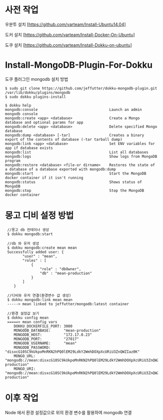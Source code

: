 # 사전 작업
우분투 설치 [https://github.com/varteam/Install-Ubuntu14.04]

도커 설치 [https://github.com/varteam/Install-Docker-On-Ubuntu]

도쿠 설치 [https://github.com/varteam/Install-Dokku-on-ubuntu]

# Install-MongoDB-Plugin-For-Dokku
도쿠 플러그인 mongodb 설치 방법

    $ sudo git clone https://github.com/jeffutter/dokku-mongodb-plugin.git /var/lib/dokku/plugins/mongodb
    $ sudo dokku plugins-install
    
    $ dokku help
    mongodb:console                                 Launch an admin mongodb console
    mongodb:create <app> <database>                 Create a Mongo database and optional params for app
    mongodb:delete <app> <database>                 Delete specified Mongo database
    mongodb:dump <database> [-tar]                  Creates a binary export of the contents of database (-tar tarball dump)
    mongodb:link <app> <database>                   Set ENV variables for app if database exists
    mongodb:list                                    List all databases
    mongodb:logs                                    Show logs from MongoDB program
    mongodb:restore <database> <file-or dirname>    Restores the state of a database of a database exported with mongodb:dump
    mongodb:start                                   Start the MongoDB docker container if it isn't running
    mongodb:status                                  Shows status of MongoDB
    mongodb:stop                                    Stop the MongoDB docker container


# 몽고 디비 설정 방법

     //몽고 db 컨테이너 생성
     $ dokku mongodb:start
     
     //db 와 유저 생성
     $ dokku mongodb:create mean mean
     Successfully added user: {
        	"user" : "mean",
        	"roles" : [
        		{
        			"role" : "dbOwner",
        			"db" : "mean-production"
        		}
        	]
        }

     //디비와 유저 연결(환경변수 값 생성)
     $ dokku mongodb:link mean mean
     -----> mean linked to jeffutter/mongodb:latest container

     //환경 설정값 보기
     $ dokku config mean
     =====> mean config vars
        DOKKU_DOCKERFILE_PORT: 3000
        MONGODB_DATABASE:      "mean-production"
        MONGODB_HOST:          "172.17.0.23"
        MONGODB_PORT:          "27017"
        MONGODB_USERNAME:      "mean"
        MONGODB_PASSWORD:      "disxcG10SC9kUkpoMnRKN2hPQ0lEM29LdkY2WmhDOXpXcURiU3ZnQWZIaz0K"
        MONGO_URL:             "mongodb://mean:disxcG10SC9kUkpoMnRKN2hPQ0lEM29LdkY2WmhDOXpXcURiU3ZnQWZIaz0K@172.17.0.23:27017/mean-production"
        MONGO_URI:             "mongodb://mean:disxcG10SC9kUkpoMnRKN2hPQ0lEM29LdkY2WmhDOXpXcURiU3ZnQWZIaz0K@172.17.0.23:27017/mean-production"

# 이후 작업
Node 에서 환경 설정값으로 위의 환경 변수를 활용하여 mongodb 연결
